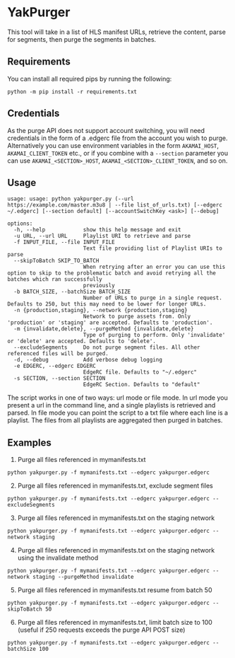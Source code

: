 # YakPurger

This tool will take in a list of HLS manifest URLs, retrieve the content, parse for segments, then purge the segments in batches.

## Requirements

You can install all required pips by running the following:

```shell
python -m pip install -r requirements.txt
```

## Credentials

As the purge API does not support account switching, you will need credentials in the form of a .edgerc file from the account you wish to purge. Alternatively you can use environment variables in the form `AKAMAI_HOST`, `AKAMAI_CLIENT_TOKEN` etc., or if you combine with a `--section` parameter you can use `AKAMAI_<SECTION>_HOST`, `AKAMAI_<SECTION>_CLIENT_TOKEN`, and so on.

## Usage

```shell
usage: usage: python yakpurger.py (--url https://example.com/master.m3u8 | --file list_of_urls.txt) [--edgerc ~/.edgerc] [--section default] [--accountSwitchKey <ask>] [--debug]

options:
  -h, --help            show this help message and exit
  -u URL, --url URL     Playlist URI to retrieve and parse
  -f INPUT_FILE, --file INPUT_FILE
                        Text file providing list of Playlist URIs to parse
  --skipToBatch SKIP_TO_BATCH
                        When retrying after an error you can use this option to skip to the problematic batch and avoid retrying all the batches which ran successfully
                        previously
  -b BATCH_SIZE, --batchSize BATCH_SIZE
                        Number of URLs to purge in a single request. Defaults to 250, but this may need to be lower for longer URLs.
  -n {production,staging}, --network {production,staging}
                        Network to purge assets from. Only 'production' or 'staging' are accepted. Defaults to 'production'.
  -m {invalidate,delete}, --purgeMethod {invalidate,delete}
                        Type of purging to perform. Only 'invalidate' or 'delete' are accepted. Defaults to 'delete'.
  --excludeSegments     Do not purge segment files. All other referenced files will be purged.
  -d, --debug           Add verbose debug logging
  -e EDGERC, --edgerc EDGERC
                        EdgeRC file. Defaults to "~/.edgerc"
  -s SECTION, --section SECTION
                        EdgeRC Section. Defaults to "default"
```

The script works in one of two ways: url mode or file mode. In url mode you present a url in the command line, and a single playlists is retrieved and parsed. In file mode you can point the script to a txt file where each line is a playlist. The files from all playlists are aggregated then purged in batches.

## Examples

1. Purge all files referenced in mymanifests.txt

```shell
python yakpurger.py -f mymanifests.txt --edgerc yakpurger.edgerc
```

2. Purge all files referenced in mymanifests.txt, exclude segment files

```shell
python yakpurger.py -f mymanifests.txt --edgerc yakpurger.edgerc --excludeSegments
```

3. Purge all files referenced in mymanifests.txt on the staging network

```shell
python yakpurger.py -f mymanifests.txt --edgerc yakpurger.edgerc --network staging
```

4. Purge all files referenced in mymanifests.txt on the staging network using the invalidate method

```shell
python yakpurger.py -f mymanifests.txt --edgerc yakpurger.edgerc --network staging --purgeMethod invalidate
```

5. Purge all files referenced in mymanifests.txt resume from batch 50

```shell
python yakpurger.py -f mymanifests.txt --edgerc yakpurger.edgerc --skipToBatch 50
```

6. Purge all files referenced in mymanifests.txt, limit batch size to 100 (useful if 250 requests exceeds the purge API POST size)

```shell
python yakpurger.py -f mymanifests.txt --edgerc yakpurger.edgerc --batchSize 100
```